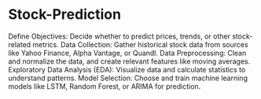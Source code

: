 # Stock-Prediction
Define Objectives: Decide whether to predict prices, trends, or other stock-related metrics.
Data Collection: Gather historical stock data from sources like Yahoo Finance, Alpha Vantage, or Quandl.
Data Preprocessing: Clean and normalize the data, and create relevant features like moving averages.
Exploratory Data Analysis (EDA): Visualize data and calculate statistics to understand patterns.
Model Selection: Choose and train machine learning models like LSTM, Random Forest, or ARIMA for prediction.
